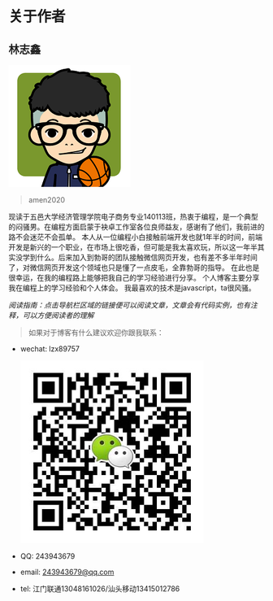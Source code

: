 # 关于作者

## 林志鑫
![](image/avatar.jpg)
> amen2020

现读于五邑大学经济管理学院电子商务专业140113班，热衷于编程，是一个典型的闷骚男。在编程方面启蒙于袂卓工作室各位良师益友，感谢有了他们，我前进的路不会迷茫不会孤单。
本人从一位编程小白接触前端开发也就1年半的时间，前端开发是新兴的一个职业，在市场上很吃香，但可能是我太喜欢玩，所以这一年半其实没学到什么。后来加入到勃哥的团队接触微信网页开发，也有差不多半年时间了，对微信网页开发这个领域也只是懂了一点皮毛，全靠勃哥的指导。
在此也是很幸运，在我的编程路上能够把我自己的学习经验进行分享。
个人博客主要分享我在编程上的学习经验和个人体会。
我最喜欢的技术是javascript，ta很风骚。

*阅读指南：点击导航栏区域的链接便可以阅读文章，文章会有代码实例，也有注释，可以方便阅读者的理解*

> 如果对于博客有什么建议欢迎你跟我联系：

- wechat: lzx89757

  ![](image/wechat.jpg)

- QQ: 243943679

- email: 243943679@qq.com

- tel: 江门联通13048161026/汕头移动13415012786